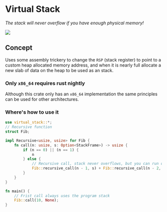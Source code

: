 # Virtual Stack

*The stack will never overflow if you have enough physical memory!*

![](https://github.com/lassade/virtual_stack/actions/runs/220134826)

## Concept

Uses some assembly trickery to change the `RSP` (stack register) to point to
a custom heap allocated memory address, and when it is nearly full allocate a
new slab of data on the heap to be used as an stack.

### Only `x86_64` requires rust nightly

Although this crate only has an `x86_64` implementation the same principles
can be used for other architectures.

### Where's how to use it

```rust
use virtual_stack::*;
// Recursive function
struct Fib;

impl Recursive<usize, usize> for Fib {
    fn call(n: usize, s: Option<StackFrame>) -> usize {
        if (n == 0) || (n == 1) {
            n
        } else {
            // Recursive call, stack never overflows, but you can run out memory!
            Fib::recursive_call(n - 1, s) + Fib::recursive_call(n - 2, s)
        }
    }
}

fn main() {
    // Frist call always uses the program stack
    Fib::call(10, None);
}
```
